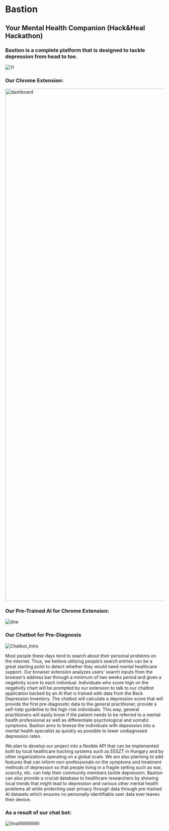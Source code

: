 # Bastion
## Your Mental Health Companion (Hack&Heal Hackathon)

### Bastion is a complete platform that is designed to tackle depression from head to toe. 

![11](https://user-images.githubusercontent.com/63854390/160264463-40bccf02-bc75-4d94-aff6-0cd0d88b617f.jpg)

### Our Chrome Extension:

<img width="1624" alt="dashboard" src="https://user-images.githubusercontent.com/63854390/160264488-7473074a-3a25-457e-9b14-1ac74e6a3a8f.png">

### Our Pre-Trained AI for Chrome Extension:

![doa](https://user-images.githubusercontent.com/63854390/160264448-8ec68ae6-af7f-4561-a9e6-40a623c17b75.png)

### Our Chatbot for Pre-Diagnosis

![Chatbot_Intro](https://user-images.githubusercontent.com/63854390/160264533-a3bc4500-bce2-46f6-ad01-ac6378e9b28d.jpg)


Most people these days tend to search about their personal problems on the internet. Thus, we believe utilizing people’s search entries can be a great starting point to detect whether they would need mental healthcare support. Our browser extension analyzes users’ search inputs from the browser’s address bar through a minimum of two weeks period and gives a negativity score to each individual. Individuals who score high on the negativity chart will be prompted by our extension to talk to our chatbot application backed by an AI that is trained with data from the Beck Depression Inventory. The chatbot will calculate a depression score that will provide the first pre-diagnostic data to the general practitioner, provide a self-help guideline to the high-risk individuals. This way, general practitioners will easily know if the patient needs to be referred to a mental health professional as well as differentiate psychological and somatic symptoms. Bastion aims to breeze the individuals with depression into a mental health specialist as quickly as possible to lower undiagnosed depression rates. 



We plan to develop our project into a flexible API that can be implemented both by local healthcare tracking systems such as EESZT in Hungary and by other organizations operating on a global scale. We are also planning to add features that can inform non-professionals on the symptoms and treatment methods of depression so that people living in a fragile setting such as war, scarcity, etc. can help their community members tackle depression. Bastion can also provide a crucial database to healthcare researchers by showing local trends that might lead to depression and various other mental health problems all while protecting user privacy through data through pre-trained AI datasets which ensures no personally-identifiable user data ever leaves their device.

### As a result of our chat bot:

![finallllllllllllllllllll](https://user-images.githubusercontent.com/63854390/160268799-b41edbf5-5140-4a4b-bfb3-42560c7cb0d0.jpg)
